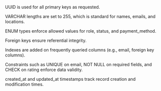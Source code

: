 UUID is used for all primary keys as requested.

VARCHAR lengths are set to 255, which is standard for names, emails, and locations.

ENUM types enforce allowed values for role, status, and payment_method.

Foreign keys ensure referential integrity.

Indexes are added on frequently queried columns (e.g., email, foreign key columns).

Constraints such as UNIQUE on email, NOT NULL on required fields, and CHECK on rating enforce data validity.

created_at and updated_at timestamps track record creation and modification times.
